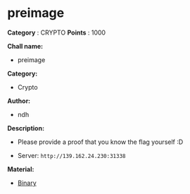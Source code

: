# preimage

**Category** : CRYPTO
**Points** : 1000

**Chall name:**
* preimage
   
**Category:**
* Crypto

**Author:**
* ndh

**Description:**
* Please provide a proof that you know the flag yourself :D

* Server: `http://139.162.24.230:31338`

**Material:**
* [Binary](https://drive.google.com/file/d/14yeo3sIK0jTYkalKmidw78bwp6BQWxle/view?usp=sharing)



